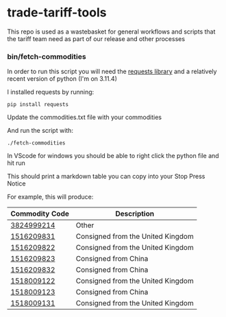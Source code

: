 # trade-tariff-tools

This repo is used as a wastebasket for general workflows and scripts that the tariff team need as part of our release and other processes

### bin/fetch-commodities

In order to run this script you will need the [requests library](https://pypi.org/project/requests/) and a relatively recent version of python (I'm on 3.11.4)

I installed requests by running:

```shell
pip install requests
```

Update the commodities.txt file with your commodities

And run the script with:

```shell
./fetch-commodities
```

In VScode for windows you should be able to right click the python file and hit run

This should print a markdown table you can copy into your Stop Press Notice

For example, this will produce:

| Commodity Code | Description |
| -------------- | ----------- |
| <a href="https://www.trade-tariff.service.gov.uk/commodities/3824999214" target="_blank">3824999214</a> | Other |
| <a href="https://www.trade-tariff.service.gov.uk/commodities/1516209831" target="_blank">1516209831</a> | Consigned from the United Kingdom |
| <a href="https://www.trade-tariff.service.gov.uk/commodities/1516209822" target="_blank">1516209822</a> | Consigned from the United Kingdom |
| <a href="https://www.trade-tariff.service.gov.uk/commodities/1516209823" target="_blank">1516209823</a> | Consigned from China |
| <a href="https://www.trade-tariff.service.gov.uk/commodities/1516209832" target="_blank">1516209832</a> | Consigned from China |
| <a href="https://www.trade-tariff.service.gov.uk/commodities/1518009122" target="_blank">1518009122</a> | Consigned from the United Kingdom |
| <a href="https://www.trade-tariff.service.gov.uk/commodities/1518009123" target="_blank">1518009123</a> | Consigned from China |
| <a href="https://www.trade-tariff.service.gov.uk/commodities/1518009131" target="_blank">1518009131</a> | Consigned from the United Kingdom |
